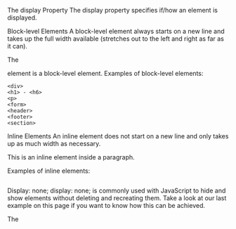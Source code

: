 The display Property
The display property specifies if/how an element is displayed.

Block-level Elements
A block-level element always starts on a new line and takes up the full width available (stretches out to the left and right as far as it can).

The <div> element is a block-level element.
Examples of block-level elements:

    <div>
    <h1> - <h6>
    <p>
    <form>
    <header>
    <footer>
    <section>


Inline Elements
An inline element does not start on a new line and only takes up as much width as necessary.

This is an inline <span> element inside a paragraph.

Examples of inline elements:

<span>
<a>
<img>


Display: none;
display: none; is commonly used with JavaScript to hide and show elements without deleting and recreating them. Take a look at our last example on this page if you want to know how this can be achieved.

The <script> element uses display: none; as default. 


